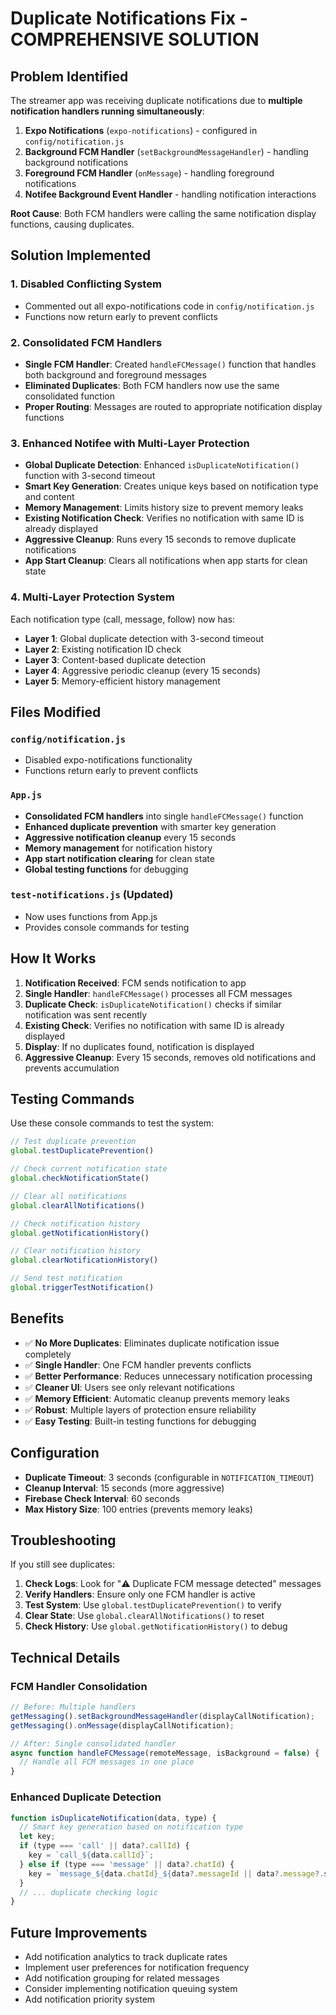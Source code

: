 # Duplicate Notifications Fix - COMPREHENSIVE SOLUTION

## Problem Identified
The streamer app was receiving duplicate notifications due to **multiple notification handlers running simultaneously**:

1. **Expo Notifications** (`expo-notifications`) - configured in `config/notification.js`
2. **Background FCM Handler** (`setBackgroundMessageHandler`) - handling background notifications
3. **Foreground FCM Handler** (`onMessage`) - handling foreground notifications  
4. **Notifee Background Event Handler** - handling notification interactions

**Root Cause**: Both FCM handlers were calling the same notification display functions, causing duplicates.

## Solution Implemented

### 1. **Disabled Conflicting System**
- Commented out all expo-notifications code in `config/notification.js`
- Functions now return early to prevent conflicts

### 2. **Consolidated FCM Handlers**
- **Single FCM Handler**: Created `handleFCMessage()` function that handles both background and foreground messages
- **Eliminated Duplicates**: Both FCM handlers now use the same consolidated function
- **Proper Routing**: Messages are routed to appropriate notification display functions

### 3. **Enhanced Notifee with Multi-Layer Protection**
- **Global Duplicate Detection**: Enhanced `isDuplicateNotification()` function with 3-second timeout
- **Smart Key Generation**: Creates unique keys based on notification type and content
- **Memory Management**: Limits history size to prevent memory leaks
- **Existing Notification Check**: Verifies no notification with same ID is already displayed
- **Aggressive Cleanup**: Runs every 15 seconds to remove duplicate notifications
- **App Start Cleanup**: Clears all notifications when app starts for clean state

### 4. **Multi-Layer Protection System**
Each notification type (call, message, follow) now has:
- **Layer 1**: Global duplicate detection with 3-second timeout
- **Layer 2**: Existing notification ID check
- **Layer 3**: Content-based duplicate detection
- **Layer 4**: Aggressive periodic cleanup (every 15 seconds)
- **Layer 5**: Memory-efficient history management

## Files Modified

### `config/notification.js`
- Disabled expo-notifications functionality
- Functions return early to prevent conflicts

### `App.js`
- **Consolidated FCM handlers** into single `handleFCMessage()` function
- **Enhanced duplicate prevention** with smarter key generation
- **Aggressive notification cleanup** every 15 seconds
- **Memory management** for notification history
- **App start notification clearing** for clean state
- **Global testing functions** for debugging

### `test-notifications.js` (Updated)
- Now uses functions from App.js
- Provides console commands for testing

## How It Works

1. **Notification Received**: FCM sends notification to app
2. **Single Handler**: `handleFCMessage()` processes all FCM messages
3. **Duplicate Check**: `isDuplicateNotification()` checks if similar notification was sent recently
4. **Existing Check**: Verifies no notification with same ID is already displayed
5. **Display**: If no duplicates found, notification is displayed
6. **Aggressive Cleanup**: Every 15 seconds, removes old notifications and prevents accumulation

## Testing Commands

Use these console commands to test the system:

```javascript
// Test duplicate prevention
global.testDuplicatePrevention()

// Check current notification state
global.checkNotificationState()

// Clear all notifications
global.clearAllNotifications()

// Check notification history
global.getNotificationHistory()

// Clear notification history
global.clearNotificationHistory()

// Send test notification
global.triggerTestNotification()
```

## Benefits

- ✅ **No More Duplicates**: Eliminates duplicate notification issue completely
- ✅ **Single Handler**: One FCM handler prevents conflicts
- ✅ **Better Performance**: Reduces unnecessary notification processing
- ✅ **Cleaner UI**: Users see only relevant notifications
- ✅ **Memory Efficient**: Automatic cleanup prevents memory leaks
- ✅ **Robust**: Multiple layers of protection ensure reliability
- ✅ **Easy Testing**: Built-in testing functions for debugging

## Configuration

- **Duplicate Timeout**: 3 seconds (configurable in `NOTIFICATION_TIMEOUT`)
- **Cleanup Interval**: 15 seconds (more aggressive)
- **Firebase Check Interval**: 60 seconds
- **Max History Size**: 100 entries (prevents memory leaks)

## Troubleshooting

If you still see duplicates:

1. **Check Logs**: Look for "⚠️ Duplicate FCM message detected" messages
2. **Verify Handlers**: Ensure only one FCM handler is active
3. **Test System**: Use `global.testDuplicatePrevention()` to verify
4. **Clear State**: Use `global.clearAllNotifications()` to reset
5. **Check History**: Use `global.getNotificationHistory()` to debug

## Technical Details

### FCM Handler Consolidation
```javascript
// Before: Multiple handlers
getMessaging().setBackgroundMessageHandler(displayCallNotification);
getMessaging().onMessage(displayCallNotification);

// After: Single consolidated handler
async function handleFCMessage(remoteMessage, isBackground = false) {
  // Handle all FCM messages in one place
}
```

### Enhanced Duplicate Detection
```javascript
function isDuplicateNotification(data, type) {
  // Smart key generation based on notification type
  let key;
  if (type === 'call' || data?.callId) {
    key = `call_${data.callId}`;
  } else if (type === 'message' || data?.chatId) {
    key = `message_${data.chatId}_${data?.messageId || data?.message?.substring(0, 20)}`;
  }
  // ... duplicate checking logic
}
```

## Future Improvements

- Add notification analytics to track duplicate rates
- Implement user preferences for notification frequency
- Add notification grouping for related messages
- Consider implementing notification queuing system
- Add notification priority system
